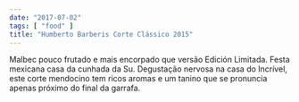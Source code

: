 ```yaml
---
date: "2017-07-02"
tags: [ "food" ]
title: "Humberto Barberis Corte Clássico 2015"
---
```

Malbec pouco frutado e mais encorpado que versão Edición Limitada. Festa mexicana casa da cunhada da Su. Degustação nervosa na casa do Incrível, este corte mendocino tem ricos aromas e um tanino que se pronuncia apenas próximo do final da garrafa.
